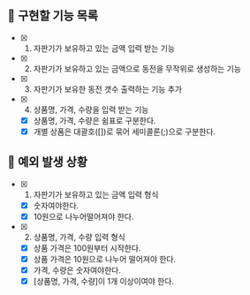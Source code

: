 ## 📌 구현할 기능 목록

- [x] 1. 자판기가 보유하고 있는 금액 입력 받는 기능
- [x] 2. 자판기가 보유하고 있는 금액으로 동전을 무작위로 생성하는 기능
- [x] 3. 자판기가 보유한 동전 갯수 출력하는 기능 추가
- [x] 4. 상품명, 가격, 수량을 입력 받는 기능
  - [x] 상품명, 가격, 수량은 쉼표로 구분한다.
  - [x] 개별 상품은 대괄호([])로 묶어 세미콜론(;)으로 구분한다.

## 🎯 예외 발생 상황

- [x] 1. 자판기가 보유하고 있는 금액 입력 형식
  - [x] 숫자여야한다.
  - [x] 10원으로 나누어떨어져야 한다.

- [x] 2. 상품명, 가격, 수량 입력 형식 
  - [x] 상품 가격은 100원부터 시작한다.
  - [x] 상품 가격은 10원으로 나누어 떨어져야 한다.
  - [x] 가격, 수량은 숫자여야한다.
  - [x] [상품명, 가격, 수량]이 1개 이상이여야 한다.
